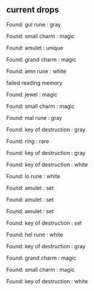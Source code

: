 ## current drops

Found: gul rune : gray
Found: small charm : magic
Found: amulet : unique
Found: grand charm : magic
Found: amn rune : white
failed reading memory
Found: jewel : magic
Found: small charm : magic
Found: mal rune : gray
Found: key of destruction : gray
Found: ring : rare
Found: key of destruction : gray
Found: key of destruction : white
Found: lo rune : white
Found: amulet : set
Found: amulet : set
Found: amulet : set
Found: key of destruction : set
Found: hel rune : white
Found: key of destruction : gray
Found: grand charm : magic
Found: small charm : magic
Found: key of destruction : white

